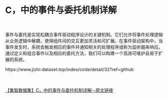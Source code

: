 <h1>C，中的事件与委托机制详解</h1><br /><p>事件与委托是实现松耦合事件驱动程序设计的关键机制。它们允许将事件处理逻辑从业务逻辑中解耦，使得组件间的交互更加灵活和可扩展。在事件驱动架构中，当事件发生时，系统会触发相应的事件并通知相关的处理程序或称为监听器来响应。通过定义和组合事件以及相应的委托方法，我们可以构建一个高效可维护且易于扩展的系统。</p><p>https://www.jizhi-dataset.top/index/code/detail/32?ref=github</p><br /><br /><a href="https://www.jizhi-dataset.top/index/code/detail/32?ref=github" target="_blank">【集智数据集】C，中的事件与委托机制详解--原文链接</a>